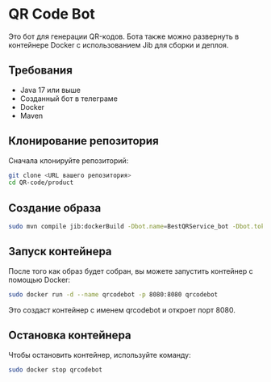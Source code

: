 # QR Code Bot

Это бот для генерации QR-кодов. 
Бота также можно развернуть в контейнере Docker с использованием Jib для сборки и деплоя.

## Требования

- Java 17 или выше
- Созданный бот в телеграме
- Docker
- Maven

## Клонирование репозитория

Сначала клонируйте репозиторий:

```bash
git clone <URL вашего репозитория>
cd QR-code/product
```
## Создание образа

```bash
sudo mvn compile jib:dockerBuild -Dbot.name=BestQRService_bot -Dbot.token=YOUR_BOT_TOKEN
```

## Запуск контейнера

После того как образ будет собран, вы можете запустить контейнер с помощью Docker:

```bash
sudo docker run -d --name qrcodebot -p 8080:8080 qrcodebot
```
Это создаст контейнер с именем qrcodebot и откроет порт 8080.

## Остановка контейнера

Чтобы остановить контейнер, используйте команду:

```bash
sudo docker stop qrcodebot
```
